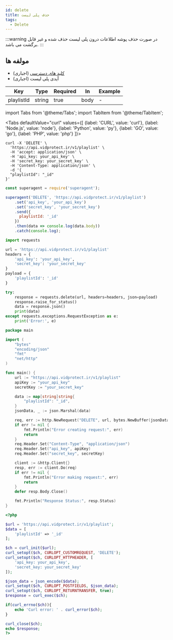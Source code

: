 ```yaml
---
id: delete
title: حذف پلی لیست
tags:
  - Delete
---
```


:::warning
در صورت حذف پوشه اطلاعات درون پلی لیست حذف شده و غیر قابل برگشت می باشد.
:::

## مولفه ها

* [کلید های دسترسی][] (اجباری)
* آیدی پلی لیست (اجباری)

| Key        | Type   | Required | In   | Example |
|------------|--------|----------|------|---------|
| playlistId | string | true     | body | -       |

import Tabs from '@theme/Tabs';
import TabItem from '@theme/TabItem';

<Tabs
defaultValue="curl"
values={[
{label: 'CURL', value: 'curl'},
{label: 'Node.js', value: 'node'},
{label: 'Python', value: 'py'},
{label: 'GO', value: 'go'},
{label: 'PHP', value: 'php'}
]}>

<TabItem value="curl">

```shell
curl -X 'DELETE' \
  'https://api.vidprotect.ir/v1/playlist' \
  -H 'accept: application/json' \
  -H 'api_key: your_api_key' \
  -H 'secret_key: your_secret_key' \
  -H 'Content-Type: application/json' \
  -d '{
  "playlistId": "_id"
}'
```

</TabItem>

<TabItem value="node">

```js
const superagent = require('superagent');

superagent('DELETE', 'https://api.vidprotect.ir/v1/playlist')
    .set('api_key', 'your_api_key')
    .set('secret_key', 'your_secret_key')
    .send({
      playlistId: '_id'
    })
    .then(data => console.log(data.body))
    .catch(console.log);
```

</TabItem>

<TabItem value="py">

```python
import requests

url = 'https://api.vidprotect.ir/v1/playlist'
headers = {
    'api_key': 'your_api_key',
    'secret_key': 'your_secret_key'
}
payload = {
    'playlistId': '_id'
}

try:
    response = requests.delete(url, headers=headers, json=payload)
    response.raise_for_status()
    data = response.json()
    print(data)
except requests.exceptions.RequestException as e:
    print('Error:', e)
```

</TabItem>


<TabItem value="go">

```go
package main

import (
	"bytes"
	"encoding/json"
	"fmt"
	"net/http"
)

func main() {
	url := "https://api.vidprotect.ir/v1/playlist"
	apiKey := "your_api_key"
	secretKey := "your_secret_key"

	data := map[string]string{
		"playlistId": "_id",
	}
	jsonData, _ := json.Marshal(data)

	req, err := http.NewRequest("DELETE", url, bytes.NewBuffer(jsonData))
	if err != nil {
		fmt.Println("Error creating request:", err)
		return
	}
	req.Header.Set("Content-Type", "application/json")
	req.Header.Set("api_key", apiKey)
	req.Header.Set("secret_key", secretKey)

	client := &http.Client{}
	resp, err := client.Do(req)
	if err != nil {
		fmt.Println("Error making request:", err)
		return
	}
	defer resp.Body.Close()

	fmt.Println("Response Status:", resp.Status)
}
```

</TabItem>

<TabItem value="php">

```php
<?php

$url = 'https://api.vidprotect.ir/v1/playlist';
$data = [
    'playlistId' => '_id'
];

$ch = curl_init($url);
curl_setopt($ch, CURLOPT_CUSTOMREQUEST, 'DELETE');
curl_setopt($ch, CURLOPT_HTTPHEADER, [
    'api_key: your_api_key',
    'secret_key: your_secret_key'
]);

$json_data = json_encode($data);
curl_setopt($ch, CURLOPT_POSTFIELDS, $json_data);
curl_setopt($ch, CURLOPT_RETURNTRANSFER, true);
$response = curl_exec($ch);

if(curl_errno($ch)){
    echo 'Curl error: ' . curl_error($ch);
}

curl_close($ch);
echo $response;
?>
```

</TabItem>

</Tabs>

[کلید های دسترسی]: https://vidprotect.ir/panel/settings/security-settings